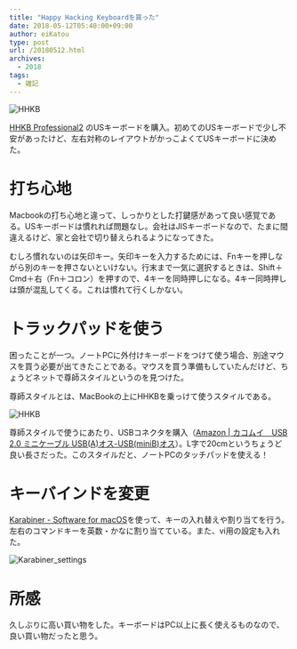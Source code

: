 ```yaml
---
title: "Happy Hacking Keyboardを買った"
date: 2018-05-12T05:40:00+09:00
author: eiKatou
type: post
url: /20180512.html
archives:
  - 2018
tags:
  - 雑記
---
```


![HHKB](/uploads/2018/05/HHKB1.jpg)

[HHKB Professional2](http://www.pfu.fujitsu.com/hhkeyboard/hhkbpro2/) のUSキーボードを購入。初めてのUSキーボードで少し不安があったけど、左右対称のレイアウトがかっこよくてUSキーボードに決めた。

<!--more-->
# 打ち心地
Macbookの打ち心地と違って、しっかりとした打鍵感があって良い感覚である。USキーボードは慣れれば問題なし。会社はJISキーボードなので、たまに間違えるけど、家と会社で切り替えられるようになってきた。

むしろ慣れないのは矢印キー。矢印キーを入力するためには、Fnキーを押しながら別のキーを押さないといけない。行末まで一気に選択するときは、Shift＋Cmd＋右（Fn＋コロン）を押すので、4キーを同時押しになる。4キー同時押しは頭が混乱してくる。これは慣れて行くしかない。


# トラックパッドを使う
困ったことが一つ。ノートPCに外付けキーボードをつけて使う場合、別途マウスを買う必要が出てきたことである。マウスを買う準備もしていたんだけど、ちょうどネットで尊師スタイルというのを見つけた。

尊師スタイルとは、MacBookの上にHHKBを乗っけて使うスタイルである。

![HHKB](/uploads/2018/05/HHKB2.jpg)

尊師スタイルで使うにあたり、USBコネクタを購入（[Amazon | カコムイ　USB 2.0 ミニケーブル USB(A)オス-USB(miniB)オス](https://www.amazon.co.jp/gp/product/B06ZY6D16R)）。L字で20cmというちょうど良い長さだった。このスタイルだと、ノートPCのタッチパッドを使える！


# キーバインドを変更
[Karabiner - Software for macOS](https://pqrs.org/osx/karabiner/)を使って、キーの入れ替えや割り当てを行う。左右のコマンドキーを英数・かなに割り当てている。また、vi用の設定も入れた。

![Karabiner_settings](/uploads/2018/05/Karabiner_settings.png)

# 所感
久しぶりに高い買い物をした。キーボードはPC以上に長く使えるものなので、良い買い物だったと思う。

